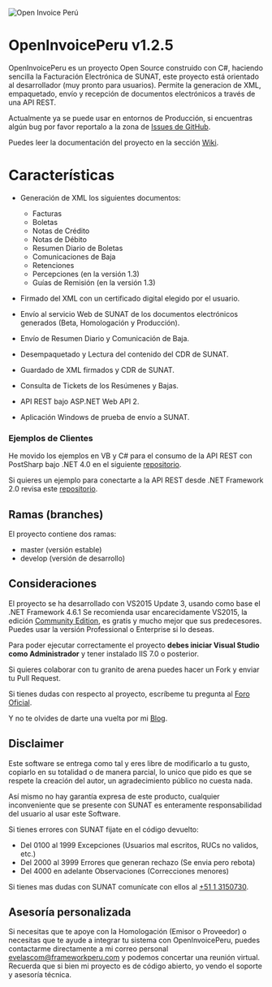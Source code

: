 ![Open Invoice Perú](https://raw.githubusercontent.com/erickorlando/facturacionelectronicasunat/master/openinvoiceperulogo.PNG "Open Invoice Perú")
# OpenInvoicePeru v1.2.5 #
OpenInvoicePeru es un proyecto Open Source construido con C#, haciendo sencilla la Facturación Electrónica de SUNAT, este proyecto está orientado al desarrollador (muy pronto para usuarios).
Permite la generacion de XML, empaquetado, envío y recepción de documentos electrónicos a través de una API REST.

Actualmente ya se puede usar en entornos de Producción, si encuentras algún bug por favor reportalo a la zona de [Issues de GitHub](https://github.com/erickorlando/facturacionelectronicasunat/issues).

Puedes leer la documentación del proyecto en la sección [Wiki](https://github.com/erickorlando/openinvoiceperu/wiki).

# Características #
- Generación de XML los siguientes documentos:
  - Facturas
  - Boletas 
  - Notas de Crédito
  - Notas de Débito
  - Resumen Diario de Boletas
  - Comunicaciones de Baja
  - Retenciones
  - Percepciones (en la versión 1.3)
  - Guías de Remisión (en la versión 1.3)
 
- Firmado del XML con un certificado digital elegido por el usuario.
- Envío al servicio Web de SUNAT de los documentos electrónicos generados (Beta, Homologación y Producción).
- Envío de Resumen Diario y Comunicación de Baja.
- Desempaquetado y Lectura del contenido del CDR de SUNAT.
- Guardado de XML firmados y CDR de SUNAT.
- Consulta de Tickets de los Resúmenes y Bajas.
- API REST bajo ASP.NET Web API 2.
- Aplicación Windows de prueba de envío a SUNAT.

### Ejemplos de Clientes ###
He movido los ejemplos en VB y C# para el consumo de la API REST con PostSharp bajo .NET 4.0 en el siguiente [repositorio](https://goo.gl/adgBmv).

Si quieres un ejemplo para conectarte a la API REST desde .NET Framework 2.0 revisa este [repositorio](https://goo.gl/wGkAmu).

## Ramas (branches) ##

El proyecto contiene dos ramas:

- master (versión estable)
- develop (versión de desarrollo)

## Consideraciones ##
El proyecto se ha desarrollado con VS2015 Update 3, usando como base el .NET Framework 4.6.1
Se recomienda usar encarecidamente VS2015, la edición [Community Edition](https://www.visualstudio.com/downloads/download-visual-studio-vs), es gratis y mucho mejor que sus predecesores.
Puedes usar la versión Professional o Enterprise si lo deseas.

Para poder ejecutar correctamente el proyecto **debes iniciar Visual Studio como Administrador** y tener instalado IIS 7.0 o posterior.

Si quieres colaborar con tu granito de arena puedes hacer un Fork y enviar tu Pull Request.

Si tienes dudas con respecto al proyecto, escríbeme tu pregunta al [Foro Oficial](http://forotecnico.frameworkperu.com).

Y no te olvides de darte una vuelta por mi [Blog](http://erickorlando.com/2016/11/29/tutorial-creacion-de-facturas-con-openinvoiceperu/).

## Disclaimer ##

Este software se entrega como tal y eres libre de modificarlo a tu gusto, copiarlo en su totalidad 
o de manera parcial, lo unico que pido es que se respete la creación del autor, un agradecimiento público no cuesta nada.

Así mismo no hay garantía expresa de este producto, cualquier inconveniente que se presente con SUNAT 
es enteramente responsabilidad del usuario al usar este Software. 

Si tienes errores con SUNAT fijate en el código devuelto:

- Del 0100 al 1999 Excepciones (Usuarios mal escritos, RUCs no validos, etc.)
- Del 2000 al 3999 Errores que generan rechazo (Se envia pero rebota)
- Del 4000 en adelante Observaciones (Correcciones menores)

Si tienes mas dudas con SUNAT comunícate con ellos al [+51 1 3150730](tel:+5113150730).

## Asesoría personalizada ##

Si necesitas que te apoye con la Homologación (Emisor o Proveedor) o necesitas que te ayude a integrar tu sistema con OpenInvoicePeru, puedes contactarme directamente a mi correo personal [evelascom@frameworkperu.com](mailto:evelascom@frameworkperu.com) y podemos concertar una reunión virtual.
Recuerda que si bien mi proyecto es de código abierto, yo vendo el soporte y asesoría técnica.
